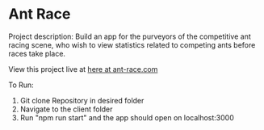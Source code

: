 <h1>Ant Race</h1>

<p>Project description: Build an app for the purveyors of the competitive ant racing scene, who wish to view statistics related to competing ants before races take place.</p> 

<p>View this project live at <a href="http://ant-race.com">here at ant-race.com</a></p>

<p>To Run: </p>
<ol>
  <li>Git clone Repository in desired folder</li>
  <li>Navigate to the client folder</li>
  <li>Run "npm run start" and the app should open on localhost:3000</li>
</ol>